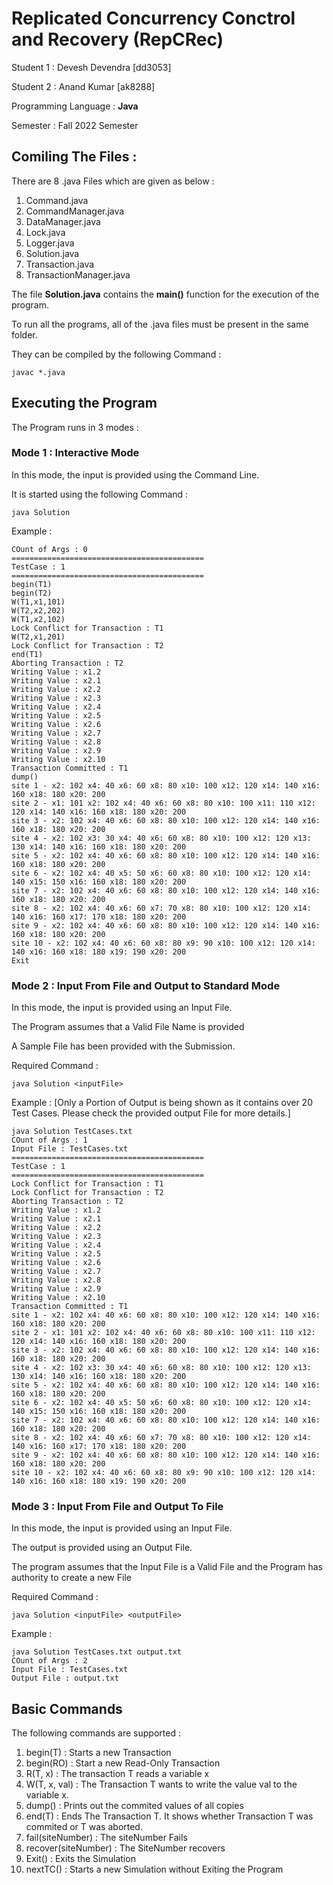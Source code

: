 # Replicated Concurrency Conctrol and Recovery (RepCRec)
Student 1 : Devesh Devendra [dd3053]

Student 2 : Anand Kumar [ak8288]

Programming Language : **Java**

Semester : Fall 2022 Semester

## Comiling The Files : 
There are 8 .java Files which are given as below : 
1. Command.java
2. CommandManager.java
3. DataManager.java
4. Lock.java
5. Logger.java
6. Solution.java
7. Transaction.java
8. TransactionManager.java

The file **Solution.java** contains the **main()** function for the execution of the program.

To run all the programs, all of the .java files must be present in the same folder. 

They can be compiled by the following Command : 

```
javac *.java
```

## Executing the Program

The Program runs in 3 modes : 

### Mode 1 : Interactive Mode

In this mode, the input is provided using the Command Line.

It is started using the following Command : 
```
java Solution
```

Example : 
```
COunt of Args : 0
===========================================
TestCase : 1
===========================================
begin(T1)
begin(T2)
W(T1,x1,101)
W(T2,x2,202)
W(T1,x2,102)
Lock Conflict for Transaction : T1
W(T2,x1,201)
Lock Conflict for Transaction : T2
end(T1)
Aborting Transaction : T2
Writing Value : x1.2
Writing Value : x2.1
Writing Value : x2.2
Writing Value : x2.3
Writing Value : x2.4
Writing Value : x2.5
Writing Value : x2.6
Writing Value : x2.7
Writing Value : x2.8
Writing Value : x2.9
Writing Value : x2.10
Transaction Committed : T1
dump()
site 1 - x2: 102 x4: 40 x6: 60 x8: 80 x10: 100 x12: 120 x14: 140 x16: 160 x18: 180 x20: 200 
site 2 - x1: 101 x2: 102 x4: 40 x6: 60 x8: 80 x10: 100 x11: 110 x12: 120 x14: 140 x16: 160 x18: 180 x20: 200 
site 3 - x2: 102 x4: 40 x6: 60 x8: 80 x10: 100 x12: 120 x14: 140 x16: 160 x18: 180 x20: 200 
site 4 - x2: 102 x3: 30 x4: 40 x6: 60 x8: 80 x10: 100 x12: 120 x13: 130 x14: 140 x16: 160 x18: 180 x20: 200 
site 5 - x2: 102 x4: 40 x6: 60 x8: 80 x10: 100 x12: 120 x14: 140 x16: 160 x18: 180 x20: 200 
site 6 - x2: 102 x4: 40 x5: 50 x6: 60 x8: 80 x10: 100 x12: 120 x14: 140 x15: 150 x16: 160 x18: 180 x20: 200 
site 7 - x2: 102 x4: 40 x6: 60 x8: 80 x10: 100 x12: 120 x14: 140 x16: 160 x18: 180 x20: 200 
site 8 - x2: 102 x4: 40 x6: 60 x7: 70 x8: 80 x10: 100 x12: 120 x14: 140 x16: 160 x17: 170 x18: 180 x20: 200 
site 9 - x2: 102 x4: 40 x6: 60 x8: 80 x10: 100 x12: 120 x14: 140 x16: 160 x18: 180 x20: 200 
site 10 - x2: 102 x4: 40 x6: 60 x8: 80 x9: 90 x10: 100 x12: 120 x14: 140 x16: 160 x18: 180 x19: 190 x20: 200 
Exit
```

### Mode 2 : Input From File and Output to Standard Mode

In this mode, the input is provided using an Input File.

The Program assumes that a Valid File Name is provided

A Sample File has been provided with the Submission.

Required Command : 

```
java Solution <inputFile>
```

Example : [Only a Portion of Output is being shown as it contains over 20 Test Cases. Please check the provided output File for more details.]

```
java Solution TestCases.txt
COunt of Args : 1
Input File : TestCases.txt
===========================================
TestCase : 1
===========================================
Lock Conflict for Transaction : T1
Lock Conflict for Transaction : T2
Aborting Transaction : T2
Writing Value : x1.2
Writing Value : x2.1
Writing Value : x2.2
Writing Value : x2.3
Writing Value : x2.4
Writing Value : x2.5
Writing Value : x2.6
Writing Value : x2.7
Writing Value : x2.8
Writing Value : x2.9
Writing Value : x2.10
Transaction Committed : T1
site 1 - x2: 102 x4: 40 x6: 60 x8: 80 x10: 100 x12: 120 x14: 140 x16: 160 x18: 180 x20: 200 
site 2 - x1: 101 x2: 102 x4: 40 x6: 60 x8: 80 x10: 100 x11: 110 x12: 120 x14: 140 x16: 160 x18: 180 x20: 200 
site 3 - x2: 102 x4: 40 x6: 60 x8: 80 x10: 100 x12: 120 x14: 140 x16: 160 x18: 180 x20: 200 
site 4 - x2: 102 x3: 30 x4: 40 x6: 60 x8: 80 x10: 100 x12: 120 x13: 130 x14: 140 x16: 160 x18: 180 x20: 200 
site 5 - x2: 102 x4: 40 x6: 60 x8: 80 x10: 100 x12: 120 x14: 140 x16: 160 x18: 180 x20: 200 
site 6 - x2: 102 x4: 40 x5: 50 x6: 60 x8: 80 x10: 100 x12: 120 x14: 140 x15: 150 x16: 160 x18: 180 x20: 200 
site 7 - x2: 102 x4: 40 x6: 60 x8: 80 x10: 100 x12: 120 x14: 140 x16: 160 x18: 180 x20: 200 
site 8 - x2: 102 x4: 40 x6: 60 x7: 70 x8: 80 x10: 100 x12: 120 x14: 140 x16: 160 x17: 170 x18: 180 x20: 200 
site 9 - x2: 102 x4: 40 x6: 60 x8: 80 x10: 100 x12: 120 x14: 140 x16: 160 x18: 180 x20: 200 
site 10 - x2: 102 x4: 40 x6: 60 x8: 80 x9: 90 x10: 100 x12: 120 x14: 140 x16: 160 x18: 180 x19: 190 x20: 200 

```

### Mode 3 : Input From File and Output To File

In this mode, the input is provided using an Input File.

The output is provided using an Output File.

The program assumes that the Input File is a Valid File and the Program has authority to create a new File

Required Command : 
```
java Solution <inputFile> <outputFile>
```

Example : 

```
java Solution TestCases.txt output.txt
COunt of Args : 2
Input File : TestCases.txt
Output File : output.txt
```

## Basic Commands 
The following commands are supported : 

1. begin(T) : Starts a new Transaction
2. begin(RO) : Start a new Read-Only Transaction
3. R(T, x) : The transaction T reads a variable x
4. W(T, x, val) : The Transaction T wants to write the value val to the variable x.
5. dump() : Prints out the commited values of all copies
6. end(T) : Ends The Transaction T. It shows whether Transaction T was commited or T was aborted.
7. fail(siteNumber) : The siteNumber Fails
8. recover(siteNumber) : The SiteNumber recovers
9. Exit() : Exits the Simulation
10. nextTC() : Starts a new Simulation without Exiting the Program
